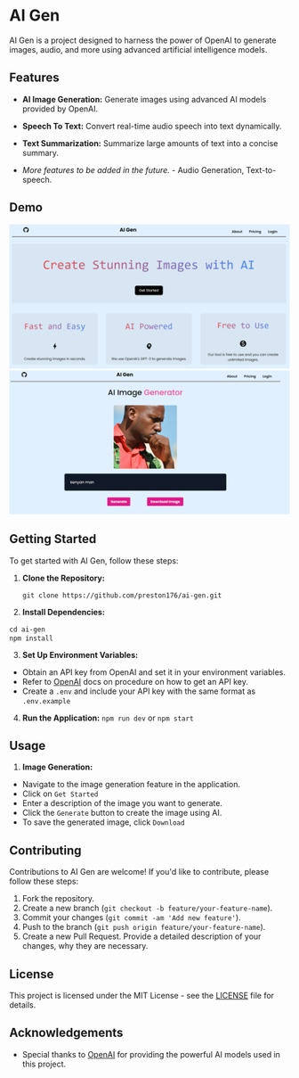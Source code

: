 # AI Gen

AI Gen is a project designed to harness the power of OpenAI to generate images, audio, and more using advanced artificial intelligence models.

## Features

- **AI Image Generation:** Generate images using advanced AI models provided by OpenAI.
- **Speech To Text:** Convert real-time audio speech into text dynamically.
- **Text Summarization:** Summarize large amounts of text into a concise summary.

- *More features to be added in the future.* - Audio Generation, Text-to-speech.

## Demo

![Homepage](demo2.png)
![Generate Image](demo1.png)

## Getting Started

To get started with AI Gen, follow these steps:

1. **Clone the Repository:**

   ```
   git clone https://github.com/preston176/ai-gen.git
   ```


2. **Install Dependencies:**

```
cd ai-gen
npm install
```

3. **Set Up Environment Variables:**
- Obtain an API key from OpenAI and set it in your environment variables.
- Refer to [OpenAI](https://platform.openai.com/api-keys) docs on procedure on how to get an API key.
- Create a `.env` and include your API key with the same format as `.env.example`

4. **Run the Application:**
`npm run dev` or `npm start`

## Usage

1. **Image Generation:**
- Navigate to the image generation feature in the application.
- Click on `Get Started`
- Enter a description of the image you want to generate.
- Click the `Generate` button to create the image using AI.
- To save the generated image, click `Download`

## Contributing

Contributions to AI Gen are welcome! If you'd like to contribute, please follow these steps:

1. Fork the repository.
2. Create a new branch (`git checkout -b feature/your-feature-name`).
3. Commit your changes (`git commit -am 'Add new feature'`).
4. Push to the branch (`git push origin feature/your-feature-name`).
5. Create a new Pull Request. Provide a detailed description of your changes, why they are necessary.

## License

This project is licensed under the MIT License - see the [LICENSE](LICENSE) file for details.

## Acknowledgements

- Special thanks to [OpenAI](https://platform.openai.com/) for providing the powerful AI models used in this project.
